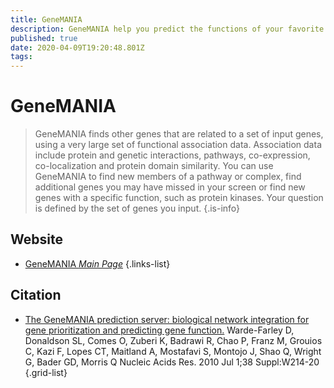 ```yaml
---
title: GeneMANIA
description: GeneMANIA help you predict the functions of your favorite genes and gene sets.
published: true
date: 2020-04-09T19:20:48.801Z
tags: 
---
```


# GeneMANIA

> GeneMANIA finds other genes that are related to a set of input genes, using a very large set of functional association data. Association data include protein and genetic interactions, pathways, co-expression, co-localization and protein domain similarity. You can use GeneMANIA to find new members of a pathway or complex, find additional genes you may have missed in your screen or find new genes with a specific function, such as protein kinases. Your question is defined by the set of genes you input.
{.is-info}

## Website

- [GeneMANIA *Main Page*](http://genemania.org/)
{.links-list}

## Citation

- [The GeneMANIA prediction server: biological network integration for gene prioritization and predicting gene function.](https://academic.oup.com/nar/article/38/suppl_2/W214/1126704) Warde-Farley D, Donaldson SL, Comes O, Zuberi K, Badrawi R, Chao P, Franz M, Grouios C, Kazi F, Lopes CT, Maitland A, Mostafavi S, Montojo J, Shao Q, Wright G, Bader GD, Morris Q Nucleic Acids Res. 2010 Jul 1;38 Suppl:W214-20 
{.grid-list}